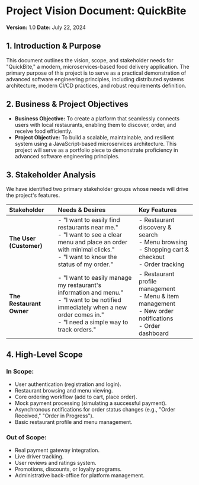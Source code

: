 # Project Vision Document: QuickBite
**Version:** 1.0
**Date:** July 22, 2024

## 1. Introduction & Purpose
This document outlines the vision, scope, and stakeholder needs for "QuickBite," a modern, microservices-based food delivery application. The primary purpose of this project is to serve as a practical demonstration of advanced software engineering principles, including distributed systems architecture, modern CI/CD practices, and robust requirements definition.

## 2. Business & Project Objectives
- **Business Objective:** To create a platform that seamlessly connects users with local restaurants, enabling them to discover, order, and receive food efficiently.
- **Project Objective:** To build a scalable, maintainable, and resilient system using a JavaScript-based microservices architecture. This project will serve as a portfolio piece to demonstrate proficiency in advanced software engineering principles.

## 3. Stakeholder Analysis
We have identified two primary stakeholder groups whose needs will drive the project's features.

| Stakeholder | Needs & Desires | Key Features |
| :--- | :--- | :--- |
| **The User (Customer)** | - "I want to easily find restaurants near me."<br/>- "I want to see a clear menu and place an order with minimal clicks."<br/>- "I want to know the status of my order." | - Restaurant discovery & search<br/>- Menu browsing<br/>- Shopping cart & checkout<br/>- Order tracking |
| **The Restaurant Owner** | - "I want to easily manage my restaurant's information and menu."<br/>- "I want to be notified immediately when a new order comes in."<br/>- "I need a simple way to track orders." | - Restaurant profile management<br/>- Menu & item management<br/>- New order notifications<br/>- Order dashboard |

## 4. High-Level Scope
### In Scope:
- User authentication (registration and login).
- Restaurant browsing and menu viewing.
- Core ordering workflow (add to cart, place order).
- Mock payment processing (simulating a successful payment).
- Asynchronous notifications for order status changes (e.g., "Order Received," "Order in Progress").
- Basic restaurant profile and menu management.

### Out of Scope:
- Real payment gateway integration.
- Live driver tracking.
- User reviews and ratings system.
- Promotions, discounts, or loyalty programs.
- Administrative back-office for platform management.